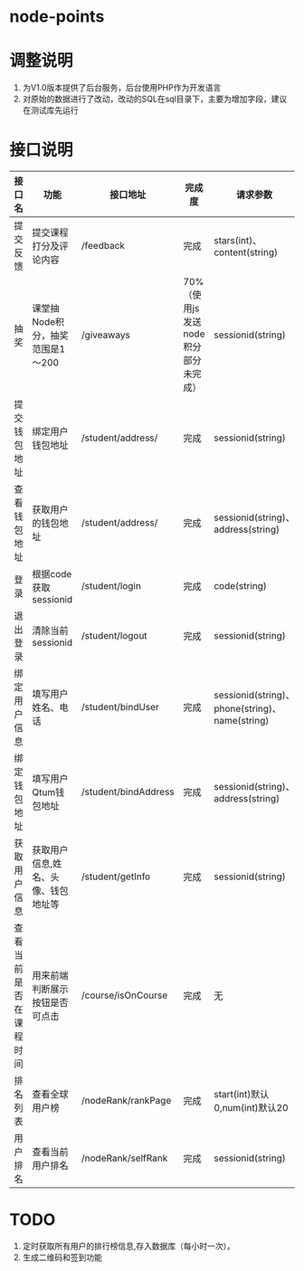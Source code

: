 # node-points

# 调整说明

1. 为V1.0版本提供了后台服务，后台使用PHP作为开发语言
2. 对原始的数据进行了改动，改动的SQL在sql目录下，主要为增加字段，建议在测试库先运行

# 接口说明

|接口名|功能|接口地址|完成度|请求参数|返回结果|返回结果示例| 
|---|---|---|---|---|---|---|
|提交反馈 | 提交课程打分及评论内容|/feedback|完成|stars(int)、content(string)|data:空|{"code":200,"message":ok,"data":{}}|
|抽奖 | 课堂抽Node积分，抽奖范围是1～200 | /giveaways |70%（使用js发送node积分部分未完成）|sessionid(string)|data中增加nodes字段，为node积分|{"code":200,"message":ok,"data":{"nodes":199}}|
|提交钱包地址 | 绑定用户钱包地址 |/student/address/|完成|sessionid(string)|data中增加address字段，为用户钱包地址|{"code":200,"message":ok,"data":{"address":"xxxfffxxxaaeee"}}|
|查看钱包地址| 获取用户的钱包地址|/student/address/|完成|sessionid(string)、address(string)|data:空|{"code":200,"message":ok,"data":{}}|
|登录|根据code获取sessionid|/student/login|完成|code(string)|data包含是否绑定用户信息和sessionid|{code: 200,message: "ok",data: {bind: 1,sessionid: "39bf07012c89aa0a0a83a332b4477bfd"}}|
|退出登录|清除当前sessionid|/student/logout|完成|sessionid(string)|{"code":200,"message":ok,"data":[]}|
|绑定用户信息|填写用户姓名、电话|/student/bindUser|完成|sessionid(string)、phone(string)、name(string)|data:空|{"code":200,"message":ok,"data":{}}|
|绑定钱包地址|填写用户Qtum钱包地址|/student/bindAddress|完成|sessionid(string)、address(string)|data:空|{"code":200,"message":ok,"data":{}}|
|获取用户信息|获取用户信息,姓名、头像、钱包地址等|/student/getInfo|完成|sessionid(string)|data:空|{"code":200,"message":"ok","data":{"name":"zhangsan","phone":"18700183","wallet_address":"123a18sdaf8dg7s8g0fg8ag","profile":"url","comments":null,"created_at":"2018-05-31 18:06:18","updated_at":"2018-05-31 18:50:21"}}|
|查看当前是否在课程时间|用来前端判断展示按钮是否可点击|/course/isOnCourse|完成|无|data:增加onCourse字段(boolean)|{"code":200,"message":ok,"data":{"onCourse":true}}|
|排名列表|查看全球用户榜|/nodeRank/rankPage|完成|start(int)默认0,num(int)默认20|data包含list和total|{"code":200,"message":"ok","data":{"list":[{"name":"\u4f55\u7476","profile":null,"total":"120"},{"name":"\u674e\u5b8f\u4f1f","profile":null,"total":"100"},{"name":"\u96f7\u529b","profile":"url_test","total":"10"}],"total":3}}|
|用户排名|查看当前用户排名|/nodeRank/selfRank|完成|sessionid(string)|data包含排名|{"code":200,"message":"ok","data":{"self_rank":1}}|

# TODO

1. 定时获取所有用户的排行榜信息,存入数据库（每小时一次）。
2. 生成二维码和签到功能

